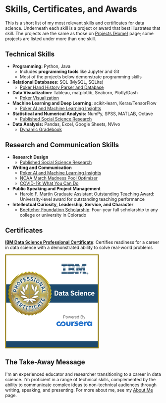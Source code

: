 # Skills, Certificates, and Awards

This is a short list of my most relevant skills and certificates for data science. Underneath each skill is a project or award that best illustrates that skill. The projects are the same as those on [Projects (Home)]("/") page; some projects are listed under more than one skill.

## Technical Skills

- **Programming:** Python, Java
    - Includes **programming tools** like Jupyter and Git
    - Most of the projects below demonstrate programming skills
- **Relational Databases:** SQL (MySQL, SQLite)
    - [Poker Hand History Parser and Database](parser)
- **Data Visualization:** Tableau, matplotlib, Seaborn, Plotly/Dash
    - [Poker Visualization](visualization)
- **Machine Learning and Deep Learning:** scikit-learn, Keras/TensorFlow
    - [Poker AI and Machine Learning Insights](ai)
- **Statistical and Numerical Analysis:** NumPy, SPSS, MATLAB, Octave
    - [Published Social Science Research](nature)
- **Data Analysis:** Pandas, Excel, Google Sheets, NVivo
    - [Dynamic Gradebook](gradebook)

## Research and Communication Skills

- **Research Design**
    - [Published Social Science Research](nature)
- **Writing and Communication**
	- [Poker AI and Machine Learning Insights](ai)
    - [NCAA March Madness Pool Optimizer](ncaa)
    - [COVID-19: What You Can Do](covid)
- **Public Speaking and Project Management**
    - [Harold F. Martin Graduate Assistant Outstanding Teaching Award](https://gradschool.psu.edu/graduate-school-funding/programs/gradteach/): University-level award for outstanding teaching performance
- **Intellectual Curiosity, Leadership, Service, and Character**
    - [Boettcher Foundation Scholarship](https://boettcherfoundation.org/scholarships/prospective-scholars/faqs/): Four-year full scholarship to any college or university in Colorado


## Certificates

**[IBM Data Science Professional Certificate](https://www.credly.com/badges/d99318dc-807b-4d6d-9850-435f2c6d4f1d/public_url)**: Certifies readiness for a career in data science with a demonstrated ability to solve real-world problems

<a href="https://www.credly.com/badges/d99318dc-807b-4d6d-9850-435f2c6d4f1d/public_url"><img src="images/ibm-certificate.png" alt="Poker screenshot" width="60%"></a>

## The Take-Away Message

I'm an experienced educator and researcher transitioning to a career in data science. I'm proficient in a range of technical skills, complemented by the ability to communicate complex ideas to non-technical audiences through writing, speaking, and presenting. For more about me, see my [About Me](about) page.